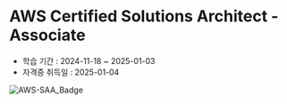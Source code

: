 # AWS Certified Solutions Architect - Associate

- 학습 기간 : 2024-11-18 ~ 2025-01-03
- 자격증 취득일 : 2025-01-04

![AWS-SAA_Badge]()
